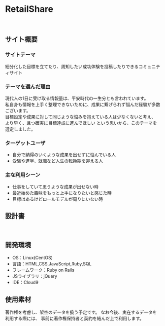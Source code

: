 # RetailShare
​
## サイト概要
### サイトテーマ
細分化した目標を立てたり、周知したい成功体験を投稿したりできるコミュニティサイト

### テーマを選んだ理由
現代人の1日に受け取る情報量は、平安時代の一生分とも言われています。  
私自身も情報を上手く整理できないために、成果に繋げられず悩んだ経験が多数ございます。  
目標設定や成果に対して同じような悩みを抱えている人は少なくないと考え、  
より早く、且つ確実に目標達成に進んでほしい
という思いから、このテーマを選定しました。

### ターゲットユーザ
- 自分で納得のいくような成果を出せずに悩んでいる人
- 受験や進学、就職など人生の転換期を迎える人
​
### 主な利用シーン
<!--どのような時に使うのかの状況を記載すること-->
- 仕事をしていて思うような成果が出せない時
- 最近始めた趣味をもっと上手になりたいと感じた時
- 目標はあるけどロールモデルが周りにいない時
​
## 設計書
<!--作成次第追記-->
​
## 開発環境
- OS：Linux(CentOS)
- 言語：HTML,CSS,JavaScript,Ruby,SQL
- フレームワーク：Ruby on Rails
- JSライブラリ：jQuery
- IDE：Cloud9
​
## 使用素材
著作権を考慮し、架空のデータを扱う予定です。
なお今後、実在するデータを利用する際には、
事前に著作権保持者と契約を結んだ上で利用します。
<!--- 外部サービスの画像素材・音声素材を使用した場合は、必ずサービス名とURLを明記してください。-->
<!--- アプリケーションの実装に使用したgem/bootstrapのリファレンスなどの記載は不要です。-->
<!--- 使用しない場合は、使用素材の項目をREADMEから削除してください。-->
